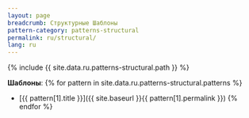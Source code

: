 ```yaml
---
layout: page
breadcrumb: Структурные Шаблоны
pattern-category: patterns-structural
permalink: ru/structural/
lang: ru
---
```


{% include {{ site.data.ru.patterns-structural.path }} %}

**Шаблоны**:
{% for pattern in site.data.ru.patterns-structural.patterns %}
* [{{ pattern[1].title }}]({{ site.baseurl }}{{ pattern[1].permalink }})
{% endfor %}